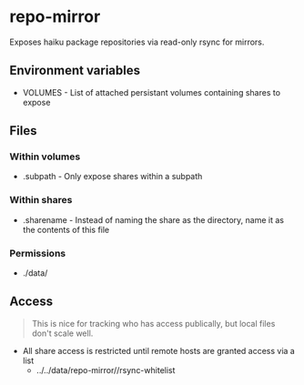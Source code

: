 # repo-mirror

Exposes haiku package repositories via read-only rsync for mirrors.

## Environment variables

  * VOLUMES - List of attached persistant volumes containing shares to expose

## Files

### Within volumes

  * .subpath - Only expose shares within a subpath

### Within shares

  * .sharename - Instead of naming the share as the directory, name it as the contents of this file

### Permissions

  * ./data/

## Access

> This is nice for tracking who has access publically, but local files don't scale well.

  * All share access is restricted until remote hosts are granted access via a list
    * ../../data/repo-mirror/<sharename>/rsync-whitelist
